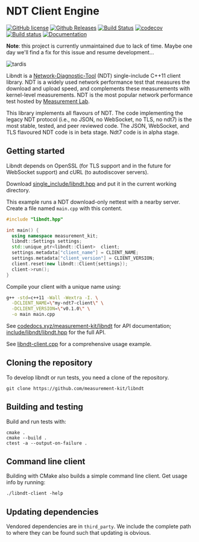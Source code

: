 # NDT Client Engine

[![GitHub license](https://img.shields.io/github/license/m-lab/ndt7-client-cc.svg)](https://raw.githubusercontent.com/m-lab/ndt7-client-cc/main/LICENSE) [![Github Releases](https://img.shields.io/github/release/m-lab/ndt7-client-cc.svg)](https://github.com/m-lab/ndt7-client-cc/releases) [![Build Status](https://img.shields.io/travis/m-lab/ndt7-client-cc/main.svg?label=travis)](https://travis-ci.org/m-lab/ndt7-client-cc) [![codecov](https://codecov.io/gh/m-lab/ndt7-client-cc/branch/main/graph/badge.svg)](https://codecov.io/gh/m-lab/ndt7-client-cc) [![Build status](https://img.shields.io/appveyor/ci/bassosimone/ndt7-client-cc/main.svg?label=appveyor)](https://ci.appveyor.com/project/bassosimone/ndt7-client-cc/branch/main) [![Documentation](https://codedocs.xyz/m-lab/ndt7-client-cc.svg)](https://codedocs.xyz/m-lab/ndt7-client-cc/)

**Note**: this project is currently unmaintained due to lack of time. Maybe
one day we'll find a fix for this issue and resume development...

![tardis](docs/tardis.gif
  "It's not supposed to make that noise. You leave the brakes on.")

Libndt is a [Network-Diagnostic-Tool](
https://github.com/ndt-project/ndt/wiki/NDTProtocol) (NDT) single-include
C++11 client library. NDT is a widely used network performance test that
measures the download and upload speed, and complements these measurements
with kernel-level measurements. NDT is the most popular network performance
test hosted by [Measurement Lab](https://www.measurementlab.net/).

This library implements all flavours of NDT. The code implementing the
legacy NDT protocol (i.e., no JSON, no WebSocket, no TLS, no ndt7) is
the most stable, tested, and peer reviewed code. The JSON, WebSocket, and
TLS flavoured NDT code is in beta stage. Ndt7 code is in alpha stage.

## Getting started

Libndt depends on OpenSSL (for TLS support and in the future for
WebSocket support) and cURL (to autodiscover servers).

Download [single_include/libndt.hpp](
https://github.com/measurement-kit/libndt/blob/master/single_include/libndt.hpp) and
put it in the current working directory.

This example runs a NDT download-only nettest with a nearby server. Create
a file named `main.cpp` with this content.

```C++
#include "libndt.hpp"

int main() {
  using namespace measurement_kit;
  libndt::Settings settings;
  std::unique_ptr<libndt::Client>  client;
  settings.metadata["client_name"] = CLIENT_NAME;
  settings.metadata["client_version"] = CLIENT_VERSION;
  client.reset(new libndt::Client{settings});
  client->run();
}
```

Compile your client with a unique name using:

```sh
g++ -std=c++11 -Wall -Wextra -I. \
  -DCLIENT_NAME=\"my-ndt7-client\" \
  -DCLIENT_VERSION=\"v0.1.0\" \
  -o main main.cpp
```

See [codedocs.xyz/measurement-kit/libndt](
https://codedocs.xyz/measurement-kit/libndt/) for API documentation;
[include/libndt/libndt.hpp](include/libndt/libndt.hpp) for the full API.

See [libndt-client.cpp](libndt-client.cpp) for a comprehensive usage example.

## Cloning the repository

To develop libndt or run tests, you need a clone of the repository.

```
git clone https://github.com/measurement-kit/libndt
```

## Building and testing

Build and run tests with:

```
cmake .
cmake --build .
ctest -a --output-on-failure .
```

## Command line client

Building with CMake also builds a simple command line client. Get usage info
by running:

```
./libndt-client -help
```

## Updating dependencies

Vendored dependencies are in `third_party`. We include the complete path to
where they can be found such that updating is obvious.
